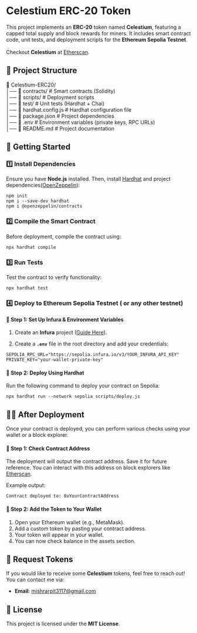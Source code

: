 
# Celestium ERC-20 Token

  

This project implements an **ERC-20** token named **Celestium**, featuring a capped total supply and block rewards for miners. It includes smart contract code, unit tests, and deployment scripts for the **Ethereum Sepolia Testnet**.<br /><br />
Checkout **Celestium** at [Etherscan](https://sepolia.etherscan.io/token/0x95A02C671fF4677ab54533F4Ef8dAF2E789E1039).
  

## 📁 Project Structure

  

📂 Celestium-ERC20/ <br />
│── 📂 contracts/ # Smart contracts (Solidity) <br />
│── 📂 scripts/ # Deployment scripts <br />
│── 📂 test/ # Unit tests (Hardhat + Chai) <br />
│── 📄 hardhat.config.js # Hardhat configuration file <br />
│── 📄 package.json # Project dependencies <br />
│── 📄 .env # Environment variables (private keys, RPC URLs) <br />
│── 📄 README.md # Project documentation <br />



## 🚀 Getting Started

### 1️⃣ Install Dependencies
Ensure you have **Node.js** installed. Then, install [Hardhat](https://hardhat.org/) and project dependencies([OpenZeppelin](https://www.openzeppelin.com/)):

```shell
npm init
npm i --save-dev hardhat
npm i @openzeppelin/contracts
```
### 2️⃣ Compile the Smart Contract

Before deployment, compile the contract using:

```shell
npx hardhat compile
```
### 3️⃣ Run Tests

Test the contract to verify functionality:
```shell
npx hardhat test
```
### 4️⃣ Deploy to Ethereum Sepolia Testnet ( or any other testnet)

#### 🔹 Step 1: Set Up Infura & Environment Variables

1.  Create an **Infura** project ([Guide Here](https://infura.io/)).
    
2.  Create a **`.env`** file in the root directory and add your credentials:
```shell
SEPOLIA_RPC_URL="https://sepolia.infura.io/v3/YOUR_INFURA_API_KEY"
PRIVATE_KEY="your-wallet-private-key"
```
#### 🔹 Step 2: Deploy Using Hardhat

Run the following command to deploy your contract on Sepolia:
```shell
npx hardhat run --network sepolia scripts/deploy.js 
```
## 🧑‍💻 After Deployment

Once your contract is deployed, you can perform various checks using your wallet or a block explorer.

#### 🔹 Step 1: Check Contract Address

The deployment will output the contract address. Save it for future reference. You can interact with this address on block explorers like [Etherscan](https://sepolia.etherscan.io/).

Example output:
```shell
Contract deployed to: 0xYourContractAddress
```
#### 🔹 Step 2: Add the Token to Your Wallet

1.  Open your Ethereum wallet (e.g., MetaMask).
2.  Add a custom token by pasting your contract address.
3.  Your  token will appear in your wallet.
4.  You can now check balance in the assets section.


## 💌 Request Tokens

If you would like to receive some **Celestium** tokens, feel free to reach out! You can contact me via:


-   **Email**: mishrarpit3117@gmail.com

  



## 📜 License

This project is licensed under the **MIT License**.